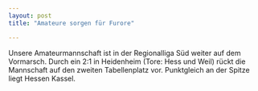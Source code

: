 ```yaml
---
layout: post
title: "Amateure sorgen für Furore"

---
```


Unsere Amateurmannschaft ist in der Regionalliga Süd weiter auf dem Vormarsch. Durch ein 2:1 in Heidenheim (Tore: Hess und Weil) rückt die Mannschaft auf den zweiten Tabellenplatz vor. Punktgleich an der Spitze liegt Hessen Kassel.



